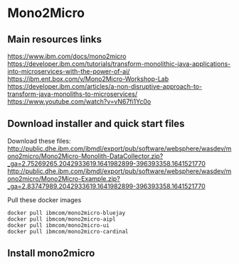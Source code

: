 # Mono2Micro  
  
  ## Main resources links
  https://www.ibm.com/docs/mono2micro  
  https://developer.ibm.com/tutorials/transform-monolithic-java-applications-into-microservices-with-the-power-of-ai/  
  https://ibm.ent.box.com/v/Mono2Micro-Workshop-Lab  
  https://developer.ibm.com/articles/a-non-disruptive-approach-to-transform-java-monoliths-to-microservices/  
  https://www.youtube.com/watch?v=vN67fi1Yc0o  
  
  
  ## Download installer and quick start files
  
  Download these files:
  http://public.dhe.ibm.com/ibmdl/export/pub/software/websphere/wasdev/mono2micro/Mono2Micro-Monolith-DataCollector.zip?_ga=2.75269265.2042933619.1641982899-396393358.1641521770
  http://public.dhe.ibm.com/ibmdl/export/pub/software/websphere/wasdev/mono2micro/Mono2Micro-Example.zip?_ga=2.83747989.2042933619.1641982899-396393358.1641521770
  
  Pull these docker images
  ```
  docker pull ibmcom/mono2micro-bluejay
  docker pull ibmcom/mono2micro-aipl
  docker pull ibmcom/mono2micro-ui
  docker pull ibmcom/mono2micro-cardinal
  ```
  
  ## Install mono2micro
  
  
  
